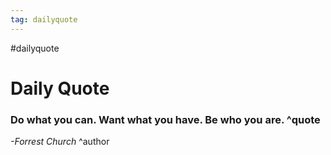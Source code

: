 ```yaml
---
tag: dailyquote
---
```


#dailyquote

# Daily Quote

### Do what you can. Want what you have. Be who you are. ^quote
*-Forrest Church* ^author
